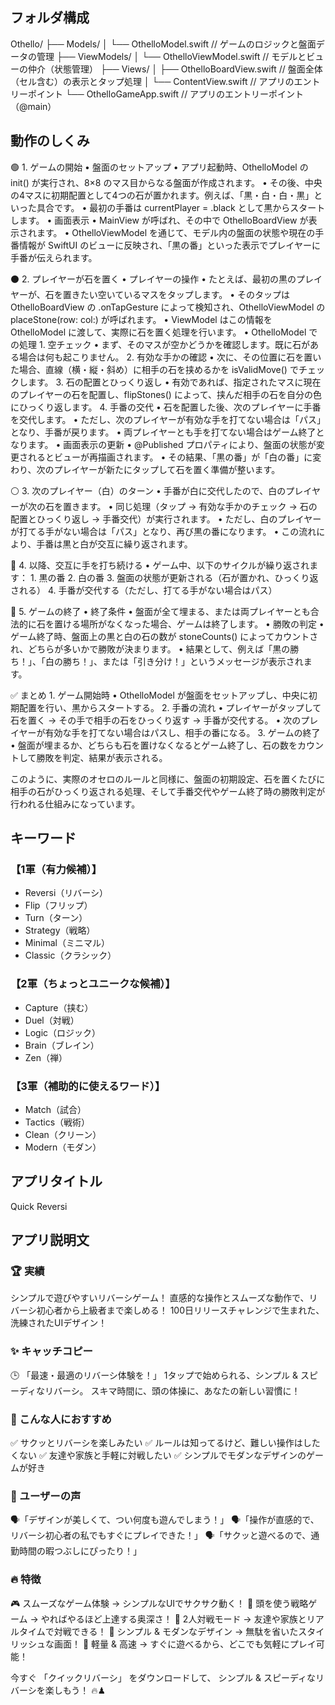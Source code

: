 ## フォルダ構成
Othello/ 
├── Models/
│   └── OthelloModel.swift         // ゲームのロジックと盤面データの管理
├── ViewModels/
│   └── OthelloViewModel.swift     // モデルとビューの仲介（状態管理）
├── Views/
│   ├── OthelloBoardView.swift     // 盤面全体（セル含む）の表示とタップ処理
│   └── ContentView.swift          // アプリのエントリーポイント
└── OthelloGameApp.swift           // アプリのエントリーポイント（@main）


## 動作のしくみ
🟢 1. ゲームの開始
    • 盤面のセットアップ
    • アプリ起動時、OthelloModel の init() が実行され、8×8 のマス目からなる盤面が作成されます。
    • その後、中央の4マスに初期配置として4つの石が置かれます。例えば、「黒・白・白・黒」といった具合です。
    • 最初の手番は currentPlayer = .black として黒からスタートします。
    • 画面表示
    • MainView が呼ばれ、その中で OthelloBoardView が表示されます。
    • OthelloViewModel を通じて、モデル内の盤面の状態や現在の手番情報が SwiftUI のビューに反映され、「黒の番」といった表示でプレイヤーに手番が伝えられます。

⚫ 2. プレイヤーが石を置く
    • プレイヤーの操作
    • たとえば、最初の黒のプレイヤーが、石を置きたい空いているマスをタップします。
    • そのタップは OthelloBoardView の .onTapGesture によって検知され、OthelloViewModel の placeStone(row: col:) が呼ばれます。
    • ViewModel はこの情報を OthelloModel に渡して、実際に石を置く処理を行います。
    • OthelloModel での処理
    1. 空チェック
    • まず、そのマスが空かどうかを確認します。既に石がある場合は何も起こりません。
    2. 有効な手かの確認
    • 次に、その位置に石を置いた場合、直線（横・縦・斜め）に相手の石を挟めるかを isValidMove() でチェックします。
    3. 石の配置とひっくり返し
    • 有効であれば、指定されたマスに現在のプレイヤーの石を配置し、flipStones() によって、挟んだ相手の石を自分の色にひっくり返します。
    4. 手番の交代
    • 石を配置した後、次のプレイヤーに手番を交代します。
    • ただし、次のプレイヤーが有効な手を打てない場合は「パス」となり、手番が戻ります。
    • 両プレイヤーとも手を打てない場合はゲーム終了となります。
    • 画面表示の更新
    • @Published プロパティにより、盤面の状態が変更されるとビューが再描画されます。
    • その結果、「黒の番」が「白の番」に変わり、次のプレイヤーが新たにタップして石を置く準備が整います。

⚪ 3. 次のプレイヤー（白）のターン
    • 手番が白に交代したので、白のプレイヤーが次の石を置きます。
    • 同じ処理（タップ → 有効な手かのチェック → 石の配置とひっくり返し → 手番交代）が実行されます。
    • ただし、白のプレイヤーが打てる手がない場合は「パス」となり、再び黒の番になります。
    • この流れにより、手番は黒と白が交互に繰り返されます。

🔄 4. 以降、交互に手を打ち続ける
    • ゲーム中、以下のサイクルが繰り返されます：
    1. 黒の番
    2. 白の番
    3. 盤面の状態が更新される（石が置かれ、ひっくり返される）
    4. 手番が交代する（ただし、打てる手がない場合はパス）
    
🛑 5. ゲームの終了
    • 終了条件
    • 盤面が全て埋まる、または両プレイヤーとも合法的に石を置ける場所がなくなった場合、ゲームは終了します。
    • 勝敗の判定
    • ゲーム終了時、盤面上の黒と白の石の数が stoneCounts() によってカウントされ、どちらが多いかで勝敗が決まります。
    • 結果として、例えば「黒の勝ち！」、「白の勝ち！」、または「引き分け！」というメッセージが表示されます。

✅ まとめ
    1. ゲーム開始時
    • OthelloModel が盤面をセットアップし、中央に初期配置を行い、黒からスタートする。
    2. 手番の流れ
    • プレイヤーがタップして石を置く → その手で相手の石をひっくり返す → 手番が交代する。
    • 次のプレイヤーが有効な手を打てない場合はパスし、相手の番になる。
    3. ゲームの終了
    • 盤面が埋まるか、どちらも石を置けなくなるとゲーム終了し、石の数をカウントして勝敗を判定、結果が表示される。

このように、実際のオセロのルールと同様に、盤面の初期設定、石を置くたびに相手の石がひっくり返される処理、そして手番交代やゲーム終了時の勝敗判定が行われる仕組みになっています。


## キーワード
### 【1軍（有力候補）】
* Reversi（リバーシ）
* Flip（フリップ）
* Turn（ターン）
* Strategy（戦略）
* Minimal（ミニマル）
* Classic（クラシック）

### 【2軍（ちょっとユニークな候補）】
* Capture（挟む）
* Duel（対戦）
* Logic（ロジック）
* Brain（ブレイン）
* Zen（禅）

### 【3軍（補助的に使えるワード）】
* Match（試合）
* Tactics（戦術）
* Clean（クリーン）
* Modern（モダン）


## アプリタイトル
Quick Reversi


## アプリ説明文
### 🏆 実績
シンプルで遊びやすいリバーシゲーム！
直感的な操作とスムーズな動作で、リバーシ初心者から上級者まで楽しめる！
100日リリースチャレンジで生まれた、洗練されたUIデザイン！

### ✨ キャッチコピー
🕒 「最速・最適のリバーシ体験を！」
1タップで始められる、シンプル & スピーディなリバーシ。
スキマ時間に、頭の体操に、あなたの新しい習慣に！

### 🎯 こんな人におすすめ
✅ サクッとリバーシを楽しみたい
✅ ルールは知ってるけど、難しい操作はしたくない
✅ 友達や家族と手軽に対戦したい
✅ シンプルでモダンなデザインのゲームが好き

### 💬 ユーザーの声
🗣「デザインが美しくて、つい何度も遊んでしまう！」
🗣「操作が直感的で、リバーシ初心者の私でもすぐにプレイできた！」
🗣「サクッと遊べるので、通勤時間の暇つぶしにぴったり！」

### 🔥 特徴
🎮 スムーズなゲーム体験 → シンプルなUIでサクサク動く！
🧠 頭を使う戦略ゲーム → やればやるほど上達する奥深さ！
👥 2人対戦モード → 友達や家族とリアルタイムで対戦できる！
🎨 シンプル & モダンなデザイン → 無駄を省いたスタイリッシュな画面！
🚀 軽量 & 高速 → すぐに遊べるから、どこでも気軽にプレイ可能！

今すぐ 「クイックリバーシ」 をダウンロードして、
シンプル & スピーディなリバーシを楽しもう！ 🔥♟



